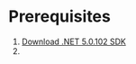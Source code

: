 # Prerequisites

1. [Download .NET 5.0.102 SDK](https://dotnet.microsoft.com/download/dotnet/5.0) 
2. 
